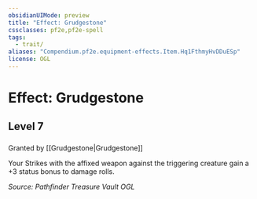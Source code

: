 ```yaml
---
obsidianUIMode: preview
title: "Effect: Grudgestone"
cssclasses: pf2e,pf2e-spell
tags:
  - trait/
aliases: "Compendium.pf2e.equipment-effects.Item.Hq1FthmyHvDDuESp"
license: OGL
---
```

# Effect: Grudgestone
## Level 7
### 






Granted by [[Grudgestone|Grudgestone]]

Your Strikes with the affixed weapon against the triggering creature gain a +3 status bonus to damage rolls.

*Source: Pathfinder Treasure Vault*
*OGL*